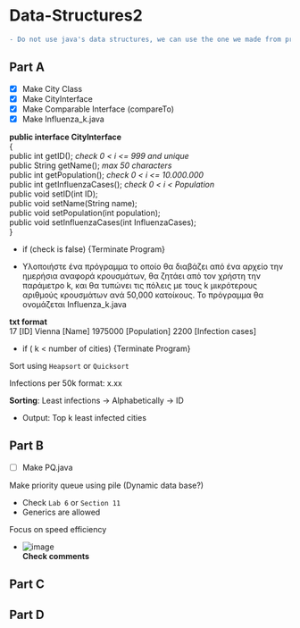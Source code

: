 # Data-Structures2
```diff
- Do not use java's data structures, we can use the one we made from previous project
```
## Part A
- [x] Make City Class
- [x] Make CityInterface
- [x] Make Comparable<City> Interface (compareTo)
- [x] Make Influenza_k.java 

**public interface CityInterface** \
  { \
  public int getID(); _check 0 < i <= 999 and unique_ \
  public String getName(); _max 50 characters_ \
  public int getPopulation(); _check 0 < i <= 10.000.000_ \
  public int getInfluenzaCases(); _check 0 < i < Population_ \
  public void setID(int ID); \
  public void setName(String name); \
  public void setPopulation(int population); \
  public void setInfluenzaCases(int InfluenzaCases); \
  }
* if (check is false) {Terminate Program}

* Υλοποιήστε ένα πρόγραμμα το οποίο θα διαβάζει από ένα αρχείο την ημερήσια αναφορά κρουσμάτων, θα ζητάει από τον χρήστη την παράμετρο k, και θα τυπώνει τις πόλεις με τους k μικρότερους αριθμούς κρουσμάτων ανά 50,000 κατοίκους. Το πρόγραμμα θα ονομάζεται Influenza_k.java

**txt format** \
17 [ID] Vienna [Name] 1975000 [Population] 2200 [Infection cases]

* if ( k < number of cities) {Terminate Program}

Sort using `Heapsort` or `Quicksort`

Infections per 50k format: x.xx

**Sorting**: Least infections -> Alphabetically -> ID

* Output: Top k least infected cities


## Part B
- [ ] Make PQ.java

Make priority queue using pile (Dynamic data base?)
* Check `Lab 6` or  `Section 11`
* Generics are allowed

Focus on speed efficiency
  * ![image](https://github.com/Morthlog/Data-Structures2/assets/117933681/e63e91ff-3cfe-48a1-a718-5bf83265d36d) \
    **Check comments**


## Part C

## Part D
